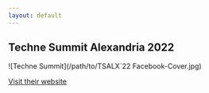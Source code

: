 ```yaml
---
layout: default
---
```


## Techne Summit Alexandria 2022
![Techne Summit](/path/to/TSALX`22 Facebook-Cover.jpg)

[Visit their website](https://alex.technesummit.com/2022)
